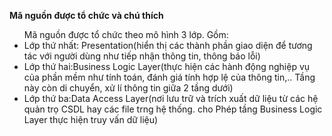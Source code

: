 ﻿**Mã nguồn được tổ chức và chú thích**
<ul>
Mã nguồn được tổ chức theo mô hình 3 lớp.
Gồm:
<li>Lớp thứ nhất: Presentation(hiển thị các thành phần giao diện để tương tác với người dùng như tiếp nhận thông tin, thông báo lỗi)
</li>
<li>
Lớp thứ hai:Business Logic Layer(thực hiện các hành động nghiệp vụ của phần mềm như tính toán, đánh giá tính hợp lệ của thông tin,.. Tầng này còn di chuyển, xử lí thông tin giữa 2 tầng dưới)
</li>
<li>
Lớp thứ ba:Data Access Layer(nơi lưu trữ và trích xuất dữ liệu từ các hệ quản trọ CSDL hay các file trng hệ thống. cho Phép tầng Business Logic Layer thực hiện truy vấn dữ liệu)
</li>
</ul>


